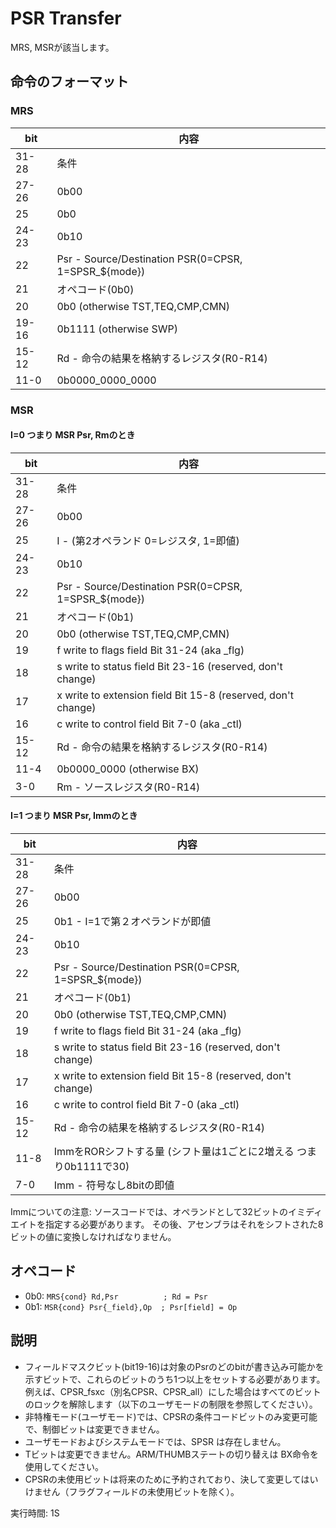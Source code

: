 # PSR Transfer

MRS, MSRが該当します。

## 命令のフォーマット

### MRS

 bit  |  内容
---- | ----
31-28 | 条件
27-26 | 0b00
25 | 0b0
24-23 | 0b10
22 | Psr - Source/Destination PSR(0=CPSR, 1=SPSR_${mode})
21 | オペコード(0b0)
20 | 0b0 (otherwise TST,TEQ,CMP,CMN)
19-16 | 0b1111 (otherwise SWP)
15-12 | Rd - 命令の結果を格納するレジスタ(R0-R14)
11-0 | 0b0000_0000_0000

### MSR

#### I=0 つまり MSR Psr, Rmのとき

 bit  |  内容
---- | ----
31-28 | 条件
27-26 | 0b00
25 | I - (第2オペランド 0=レジスタ, 1=即値)
24-23 | 0b10
22 | Psr - Source/Destination PSR(0=CPSR, 1=SPSR_${mode})
21 | オペコード(0b1)
20 | 0b0 (otherwise TST,TEQ,CMP,CMN)
19 | f  write to flags field     Bit 31-24 (aka _flg)
18 | s  write to status field    Bit 23-16 (reserved, don't change) 
17 | x  write to extension field Bit 15-8  (reserved, don't change)
16 | c  write to control field   Bit 7-0   (aka _ctl) 
15-12 | Rd - 命令の結果を格納するレジスタ(R0-R14)
11-4 | 0b0000_0000 (otherwise BX)
3-0 | Rm - ソースレジスタ(R0-R14)

#### I=1 つまり MSR Psr, Immのとき

 bit  |  内容
---- | ----
31-28 | 条件
27-26 | 0b00
25 | 0b1 - I=1で第２オペランドが即値
24-23 | 0b10
22 | Psr - Source/Destination PSR(0=CPSR, 1=SPSR_${mode})
21 | オペコード(0b1)
20 | 0b0 (otherwise TST,TEQ,CMP,CMN)
19 | f  write to flags field     Bit 31-24 (aka _flg)
18 | s  write to status field    Bit 23-16 (reserved, don't change) 
17 | x  write to extension field Bit 15-8  (reserved, don't change)
16 | c  write to control field   Bit 7-0   (aka _ctl) 
15-12 | Rd - 命令の結果を格納するレジスタ(R0-R14)
11-8 | ImmをRORシフトする量 (シフト量は1ごとに2増える つまり0b1111で30)
7-0 | Imm - 符号なし8bitの即値

Immについての注意: ソースコードでは、オペランドとして32ビットのイミディエイトを指定する必要があります。 その後、アセンブラはそれをシフトされた8ビットの値に変換しなければなりません。

## オペコード

- 0b0: `MRS{cond} Rd,Psr          ; Rd = Psr`
- 0b1: `MSR{cond} Psr{_field},Op  ; Psr[field] = Op`

## 説明

- フィールドマスクビット(bit19-16)は対象のPsrのどのbitが書き込み可能かを示すビットで、これらのビットのうち1つ以上をセットする必要があります。例えば、CPSR_fsxc（別名CPSR、CPSR_all）にした場合はすべてのビットのロックを解除します（以下のユーザモードの制限を参照してください）。
- 非特権モード(ユーザモード)では、CPSRの条件コードビットのみ変更可能で、制御ビットは変更できません。
- ユーザモードおよびシステムモードでは、SPSR は存在しません。
- Tビットは変更できません。ARM/THUMBステートの切り替えは BX命令を使用してください。
- CPSRの未使用ビットは将来のために予約されており、決して変更してはいけません（フラグフィールドの未使用ビットを除く）。

実行時間: 1S
